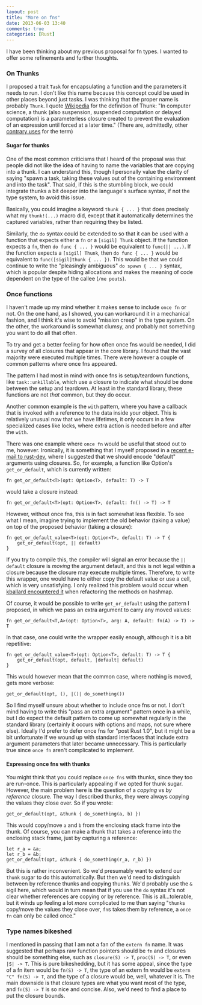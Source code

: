 ```yaml
---
layout: post
title: "More on fns"
date: 2013-06-03 13:40
comments: true
categories: [Rust]
---
```

I have been thinking about my previous proposal for fn types. I wanted
to offer some refinements and further thoughts. 

<!-- more -->

### On Thunks

I proposed a trait `Task` for encapsulating a function and the
parameters it needs to run. I don't like this name because this
concept could be used in other places beyond just tasks. I was
thinking that the proper name is probably `Thunk`. I quote [Wikipedia]
for the definition of Thunk: "In computer science, a thunk (also
suspension, suspended computation or delayed computation) is a
parameterless closure created to prevent the evaluation of an
expression until forced at a later time." (There are, admittedly,
other [contrary uses] for the term)

[Wikipedia]: http://en.wikipedia.org/wiki/Thunk_%28functional_programming%29
[contrary uses]: http://en.wikipedia.org/wiki/Thunk_%28object-oriented_programming%29

#### Sugar for thunks

One of the most common criticisms that I heard of the proposal was
that people did not like the idea of having to name the variables that
are copying into a thunk. I can understand this, though I personally
value the clarity of saying "spawn a task, taking these values out of
the containing environment and into the task". That said, if this is
the stumbling block, we could integrate thunks a bit deeper into the
language's surface syntax, if not the type system, to avoid this
issue.

Basically, you could imagine a keyword `thunk { ... }` that does
precisely what my `thunk!(...)` macro did, except that it
automatically determines the captured variables, rather than requiring
they be listed.

Similarly, the `do` syntax could be extended to so that it can be used
with a function that expects either a `fn` or a `[sigil] Thunk`
object. If the function expects a `fn`, then `do func { ... }` would
be equivalent to `func(|| ...)`. If the function expects a `[sigil]
Thunk`, then `do func { ... }` would be equivalent to
`func([sigil]thunk { ... })`. This would be that we could continue to
write the "pleasingly ambiguous" `do spawn { ... }` syntax, which is
popular despite hiding allocations and makes the meaning of code
dependent on the type of the callee (`/me pouts`).

### Once functions

I haven't made up my mind whether it makes sense to include `once fn`
or not.  On the one hand, as I showed, you can workaround it in a
mechanical fashion, and I think it's wise to avoid "mission creep" in
the type system. On the other, the workaround is somewhat clumsy, and
probably not something you want to do all that often.

To try and get a better feeling for how often once fns would be
needed, I did a survey of all closures that appear in the core
library. I found that the vast majority were executed multiple
times. There were however a couple of common patterns where once fns
appeared.

The pattern I had most in mind with once fns is setup/teardown
functions, like `task::unkillable`, which use a closure to indicate
what should be done between the setup and teardown. At least in the
standard library, these functions are not *that* common, but they do
occur.

Another common example is the `with` pattern, where you have a
callback that is invoked with a reference to the data inside your
object. This is relatively unusual now that we have lifetimes, it only
occurs in a few specialized cases like locks, where extra action is
needed before and after the `with`.

There was one example where `once fn` would be useful that stood out
to me, however. Ironically, it is something that I myself proposed in
a [recent e-mail to rust-dev][defaults], where I suggested that we
should encode "default" arguments using closures. So, for example, a
function like Option's `get_or_default`, which is currently written:

    fn get_or_default<T>(opt: Option<T>, default: T) -> T
    
would take a closure instead:

    fn get_or_default<T>(opt: Option<T>, default: fn() -> T) -> T

However, without once fns, this is in fact somewhat less flexible. To
see what I mean, imagine trying to implement the old behavior (taking
a value) on top of the proposed behavior (taking a closure):

    fn get_or_default_value<T>(opt: Option<T>, default: T) -> T {
        get_or_default(opt, || default)
    }
    
If you try to compile this, the compiler will signal an error because
the `|| default` closure is *moving* the argument default, and this is
not legal within a closure because the closure may execute multiple
times. Therefore, to write this wrapper, one would have to either copy
the default value or use a cell, which is very unsatisfying. I only
realized this problem would occur when
[kballard encountered it][kballard] when refactoring the methods on
hashmap.

Of course, it would be possible to write `get_or_default` using the 
pattern I proposed, in which we pass an extra argument to carry any
moved values:

    fn get_or_default<T,A>(opt: Option<T>, arg: A, default: fn(A) -> T) -> T

In that case, one could write the wrapper easily enough, although it
is a bit repetitive:

    fn get_or_default_value<T>(opt: Option<T>, default: T) -> T {
        get_or_default(opt, default, |default| default)
    }
    
This would however mean that the common case, where nothing is moved,
gets more verbose:

    get_or_default(opt, (), |()| do_something())

So I find myself unsure about whether to include once fns or not.  I
don't mind having to write this "pass an extra argument" pattern once
in a while, but I do expect the default pattern to come up somewhat
regularly in the standard library (certainly it occurs with options
and maps, not sure where else). Ideally I'd prefer to defer once fns
for "post Rust 1.0", but it might be a bit unfortunate if we wound up
with standard interfaces that include extra argument parameters that
later became unnecessary. This is particularly true since `once fn`
aren't complicated to implement.

[kballard]: https://github.com/mozilla/rust/pull/6815#issuecomment-18781051

#### Expressing once fns with thunks

You might think that you could replace `once fns` with thunks, since
they too are run-once. This is particularly appealing if we opted for
thunk sugar. However, the main problem here is the question of a
*copying* vs *by reference* closure. The way I described thunks, they
were always copying the values they close over. So if you wrote:

    get_or_default(opt, &thunk { do_something(a, b) })
    
This would copy/move `a` and `b` from the enclosing stack frame into
the thunk. Of course, you can make a thunk that takes a reference into
the enclosing stack frame, just by capturing a reference:

    let r_a = &a;
    let r_b = &b;
    get_or_default(opt, &thunk { do_something(r_a, r_b) })
    
But this is rather inconvenient. So we'd presumably want to extend our
`thunk` sugar to do this automatically. But then we'd need to
distinguish between by reference thunks and copying thunks. We'd
probably use the `&` sigil here, which would in turn mean that if you
use the `do` syntax it's not clear whether references are copying or
by reference. This is all...tolerable, but it winds up feeling a lot
*more* complicated to me than saying "`thunk`s copy/move the values
they close over, `fn`s takes them by reference, a `once fn` can only
be called once."

[defaults]: https://mail.mozilla.org/pipermail/rust-dev/2013-May/004281.html

### Type names bikeshed

I mentioned in passing that I am not a fan of the `extern fn` name.
It was suggested that perhaps raw function pointers should be `fn` and
closures should be something else, such as `closure(S) -> T`, `proc(S)
-> T`, or even `|S| -> T`. This is pure bikeshedding, but it has some
appeal, since the type of a fn item would be `fn(S) -> T`, the type of
an extern fn would be `extern "C" fn(S) -> T`, and the type of a
closure would be, well, whatever it is. The main downside is that
closure types are what you want most of the type, and `fn(S) -> T` is
so nice and concise. Also, we'd need to find a place to put the
closure bounds.

